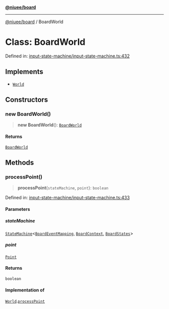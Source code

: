[**@niuee/board**](../README.md)

***

[@niuee/board](../globals.md) / BoardWorld

# Class: BoardWorld

Defined in: [input-state-machine/input-state-machine.ts:432](https://github.com/niuee/board/blob/d74620e4e63da3004adfc7105b7f1136fce9577c/src/input-state-machine/input-state-machine.ts#L432)

## Implements

- [`World`](../interfaces/World.md)

## Constructors

### new BoardWorld()

> **new BoardWorld**(): [`BoardWorld`](BoardWorld.md)

#### Returns

[`BoardWorld`](BoardWorld.md)

## Methods

### processPoint()

> **processPoint**(`stateMachine`, `point`): `boolean`

Defined in: [input-state-machine/input-state-machine.ts:433](https://github.com/niuee/board/blob/d74620e4e63da3004adfc7105b7f1136fce9577c/src/input-state-machine/input-state-machine.ts#L433)

#### Parameters

##### stateMachine

[`StateMachine`](../interfaces/StateMachine.md)\<[`BoardEventMapping`](../type-aliases/BoardEventMapping.md), [`BoardContext`](../type-aliases/BoardContext.md), [`BoardStates`](../type-aliases/BoardStates.md)\>

##### point

[`Point`](../type-aliases/Point.md)

#### Returns

`boolean`

#### Implementation of

[`World`](../interfaces/World.md).[`processPoint`](../interfaces/World.md#processpoint)

